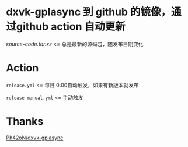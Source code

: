# dxvk-gplasync 到 github 的镜像，通过github action 自动更新

*source-code.tar.xz* <= 总是最新的源码包，随发布日期变化

# Action

```release.yml``` <= 每日 0:00自动触发，如果有新版本就发布

```release-manual.yml``` <= 手动触发


# Thanks
[Ph42oN/dxvk-gplasync](https://gitlab.com/Ph42oN/dxvk-gplasync)